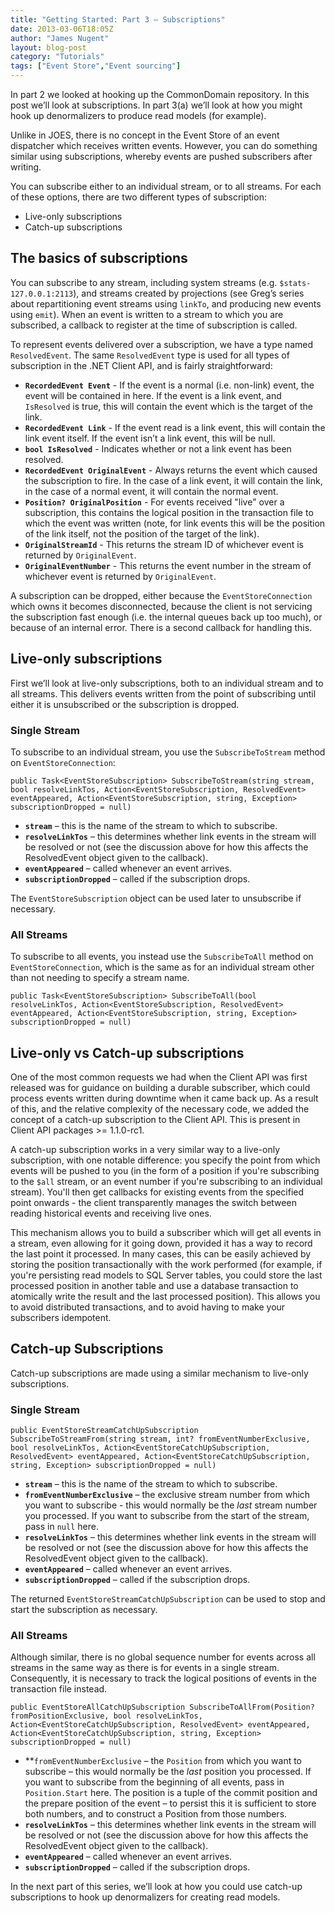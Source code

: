 ```yaml
---
title: "Getting Started: Part 3 – Subscriptions"
date: 2013-03-06T18:05Z
author: "James Nugent"
layout: blog-post
category: "Tutorials"
tags: ["Event Store","Event sourcing"]
---
```


In part 2 we looked at hooking up the CommonDomain repository. In this post we’ll look at subscriptions. In part 3(a) we’ll look at how you might hook up denormalizers to produce read models (for example).

Unlike in JOES, there is no concept in the Event Store of an event dispatcher which receives written events. However, you can do something similar using subscriptions, whereby events are pushed subscribers after writing.

You can subscribe either to an individual stream, or to all streams. For each of these options, there are two different types of subscription:

- Live-only subscriptions
- Catch-up subscriptions

## The basics of subscriptions

You can subscribe to any stream, including system streams (e.g. `$stats-127.0.0.1:2113`), and streams created by projections (see Greg’s series about repartitioning event streams using `linkTo`, and producing new events using `emit`). When an event is written to a stream to which you are subscribed, a callback to register at the time of subscription is called.

To represent events delivered over a subscription, we have a type named `ResolvedEvent`. The same `ResolvedEvent` type is used for all types of subscription in the .NET Client API, and is fairly straightforward:

- **`RecordedEvent Event`** - If the event is a normal (i.e. non-link) event, the event will be contained in here. If the event is a link event, and `IsResolved` is true, this will contain the event which is the target of the link.
- **`RecordedEvent Link`** - If the event read is a link event, this will contain the link event itself. If the event isn’t a link event, this will be null.
- **`bool IsResolved`** - Indicates whether or not a link event has been resolved.
- **`RecordedEvent OriginalEvent`** - Always returns the event which caused the subscription to fire. In the case of a link event, it will contain the link, in the case of a normal event, it will contain the normal event.
- **`Position? OriginalPosition`** - For events received "live" over a subscription, this contains the logical position in the transaction file to which the event was written (note, for link events this will be the position of the link itself, not the position of the target of the link).
- **`OriginalStreamId`** - This returns the stream ID of whichever event is returned by `OriginalEvent`.
- **`OriginalEventNumber`** - This returns the event number in the stream of whichever event is returned by `OriginalEvent`.

A subscription can be dropped, either because the `EventStoreConnection` which owns it becomes disconnected, because the client is not servicing the subscription fast enough (i.e. the internal queues back up too much), or because of an internal error. There is a second callback for handling this.

## Live-only subscriptions

First we’ll look at live-only subscriptions, both to an individual stream and to all streams. This delivers events written from the point of subscribing until either it is unsubscribed or the subscription is dropped.

### Single Stream

To subscribe to an individual stream, you use the `SubscribeToStream` method on `EventStoreConnection`:

```
public Task<EventStoreSubscription> SubscribeToStream(string stream, bool resolveLinkTos, Action<EventStoreSubscription, ResolvedEvent> eventAppeared, Action<EventStoreSubscription, string, Exception> subscriptionDropped = null)
```

- **`stream`** – this is the name of the stream to which to subscribe.
- **`resolveLinkTos`** – this determines whether link events in the stream will be resolved or not (see the discussion above for how this affects the ResolvedEvent object given to the callback).
- **`eventAppeared`** – called whenever an event arrives.
- **`subscriptionDropped`** – called if the subscription drops.

The `EventStoreSubscription` object can be used later to unsubscribe if necessary.

### All Streams

To subscribe to all events, you instead use the `SubscribeToAll` method on `EventStoreConnection`, which is the same as for an individual stream other than not needing to specify a stream name.

```
public Task<EventStoreSubscription> SubscribeToAll(bool resolveLinkTos, Action<EventStoreSubscription, ResolvedEvent> eventAppeared, Action<EventStoreSubscription, string, Exception> subscriptionDropped = null)
```

## Live-only vs Catch-up subscriptions

One of the most common requests we had when the Client API was first released was for guidance on building a durable subscriber, which could process events written during downtime when it came back up. As a result of this, and the relative complexity of the necessary code, we added the concept of a catch-up subscription to the Client API. This is present in Client API packages >= 1.1.0-rc1.

A catch-up subscription works in a very similar way to a live-only subscription, with one notable difference: you specify the point from which events will be pushed to you (in the form of a position if you're subscribing to the `$all` stream, or an event number if you're subscribing to an individual stream). You'll then get callbacks for existing events from the specified point onwards - the client transparently manages the switch between reading historical events and receiving live ones.

This mechanism allows you to build a subscriber which will get all events in a stream, even allowing for it going down, provided it has a way to record the last point it processed. In many cases, this can be easily achieved by storing the position transactionally with the work performed (for example, if you're persisting read models to SQL Server tables, you could store the last processed position in another table and use a database transaction to atomically write the result and the last processed position). This allows you to avoid distributed transactions, and to avoid having to make your subscribers idempotent.

## Catch-up Subscriptions

Catch-up subscriptions are made using a similar mechanism to live-only subscriptions.

### Single Stream

```
public EventStoreStreamCatchUpSubscription SubscribeToStreamFrom(string stream, int? fromEventNumberExclusive, bool resolveLinkTos, Action<EventStoreCatchUpSubscription, ResolvedEvent> eventAppeared, Action<EventStoreCatchUpSubscription, string, Exception> subscriptionDropped = null)
```

- **`stream`** – this is the name of the stream to which to subscribe.
- **`fromEventNumberExclusive`** – the exclusive stream number from which you want to subscribe - this would normally be the *last* stream number you processed. If you want to subscribe from the start of the stream, pass in `null` here.
- **`resolveLinkTos`** – this determines whether link events in the stream will be resolved or not (see the discussion above for how this affects the ResolvedEvent object given to the callback).
- **`eventAppeared`** – called whenever an event arrives.
- **`subscriptionDropped`** – called if the subscription drops.

The returned `EventStoreStreamCatchUpSubscription` can be used to stop and start the subscription as necessary.

### All Streams

Although similar, there is no global sequence number for events across all streams in the same way as there is for events in a single stream. Consequently, it is necessary to track the logical positions of events in the transaction file instead.

```
public EventStoreAllCatchUpSubscription SubscribeToAllFrom(Position? fromPositionExclusive, bool resolveLinkTos, Action<EventStoreCatchUpSubscription, ResolvedEvent> eventAppeared, Action<EventStoreCatchUpSubscription, string, Exception> subscriptionDropped = null)
```

- **`fromEventNumberExclusive` – the `Position` from which you want to subscribe – this would normally be the *last* position you processed. If you want to subscribe from the beginning of all events, pass in `Position.Start` here. The position is a tuple of the commit position and the prepare position of the event – to persist this it is sufficient to store both numbers, and to construct a Position from those numbers.
- **`resolveLinkTos`** – this determines whether link events in the stream will be resolved or not (see the discussion above for how this affects the ResolvedEvent object given to the callback).
- **`eventAppeared`** – called whenever an event arrives.
- **`subscriptionDropped`** – called if the subscription drops.

In the next part of this series, we’ll look at how you could use catch-up subscriptions to hook up denormalizers for creating read models.